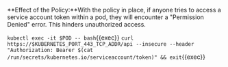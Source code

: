 **Effect of the Policy:**With the policy in place, if anyone tries to access a service account token within a pod, they will encounter a "Permission Denied" error. This hinders unauthorized access.

`kubectl exec -it $POD -- bash`{{exec}}
`curl https://$KUBERNETES_PORT_443_TCP_ADDR/api --insecure --header "Authorization: Bearer $(cat /run/secrets/kubernetes.io/serviceaccount/token)" && exit`{{exec}}
